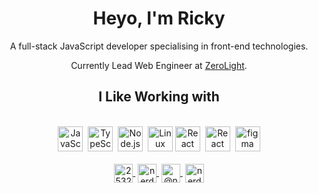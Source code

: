 <div align="center">

# Heyo, I'm Ricky

A full-stack JavaScript developer specialising in front-end technologies. 

Currently Lead Web Engineer at <a href="https://zerolight.com" target="_blank" rel="noopener">ZeroLight</a>.

</div>

<div align="center">

## I Like Working with

<br>
<img src="https://devicons.github.io/devicon/devicon.git/icons/javascript/javascript-original.svg" alt="JavaScript" width="40" height="40"/>&nbsp;
<img src="https://devicons.github.io/devicon/devicon.git/icons/typescript/typescript-original.svg" alt="TypeScript" width="40" height="40"/>&nbsp;
<img src="https://devicons.github.io/devicon/devicon.git/icons/nodejs/nodejs-original.svg" alt="Node.js" width="40" height="40"/>&nbsp;
<img src="https://devicons.github.io/devicon/devicon.git/icons/linux/linux-original.svg" alt="Linux" width="40" height="40"/> <a href="https://github.com/nerdyman/react-compare-slider" target="_blank" rel="noopener"><img src="https://devicons.github.io/devicon/devicon.git/icons/react/react-original.svg" alt="React" width="40" height="40"/></a>&nbsp;
<img src="https://devicons.github.io/devicon/devicon.git/icons/redux/redux-original.svg" alt="React" width="40" height="40"/>&nbsp;
<a href="https://www.figma.com/proto/pQdtYujBF1JkJBF0uP1OWB/ricky-davenport-cv" target="_blank" rel="noopener"><img src="https://www.vectorlogo.zone/logos/figma/figma-icon.svg" alt="figma" width="40" height="40"/>

</div>

<br/>

<div align="center">
<a href="https://stackoverflow.com/users/2716192/" target="_blank" rel="noopener"><img align="center" src="https://cdn.jsdelivr.net/npm/simple-icons@3.0.1/icons/stackoverflow.svg" alt="2532203" height="30" width="30" />&nbsp;</a>
<a href="https://codesandbox.com/nerdyman" target="_blank" rel="noopener"><img align="center" src="https://cdn.jsdelivr.net/npm/simple-icons@3.0.1/icons/codesandbox.svg" alt="nerdyman" height="30" width="30" />&nbsp;</a>
<a href="https://medium.com/@nerdyman" target="_blank" rel="noopener"><img align="center" src="https://cdn.jsdelivr.net/npm/simple-icons@3.0.1/icons/medium.svg" alt="@nerdyman" height="30" width="30" />&nbsp;</a>
<a href="https://dribbble.com/nerdyman" target="_blank" rel="noopener"><img align="center" src="https://cdn.jsdelivr.net/npm/simple-icons@3.0.1/icons/dribbble.svg" alt="nerdyman" height="30" width="30" /></a>

</div>
